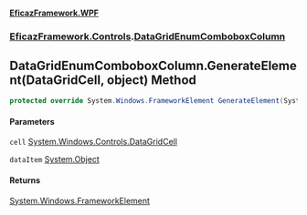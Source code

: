 #### [EficazFramework.WPF](EficazFrameworkWPF.md 'EficazFramework WPF')
### [EficazFramework.Controls](EficazFrameworkWPF.md#EficazFramework.Controls 'EficazFramework.Controls').[DataGridEnumComboboxColumn](EficazFramework.Controls/DataGridEnumComboboxColumn.md 'EficazFramework.Controls.DataGridEnumComboboxColumn')

## DataGridEnumComboboxColumn.GenerateElement(DataGridCell, object) Method

```csharp
protected override System.Windows.FrameworkElement GenerateElement(System.Windows.Controls.DataGridCell cell, object dataItem);
```
#### Parameters

<a name='EficazFramework.Controls.DataGridEnumComboboxColumn.GenerateElement(System.Windows.Controls.DataGridCell,object).cell'></a>

`cell` [System.Windows.Controls.DataGridCell](https://docs.microsoft.com/en-us/dotnet/api/System.Windows.Controls.DataGridCell 'System.Windows.Controls.DataGridCell')

<a name='EficazFramework.Controls.DataGridEnumComboboxColumn.GenerateElement(System.Windows.Controls.DataGridCell,object).dataItem'></a>

`dataItem` [System.Object](https://docs.microsoft.com/en-us/dotnet/api/System.Object 'System.Object')

#### Returns
[System.Windows.FrameworkElement](https://docs.microsoft.com/en-us/dotnet/api/System.Windows.FrameworkElement 'System.Windows.FrameworkElement')